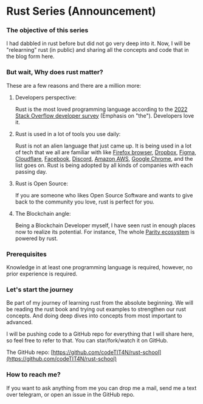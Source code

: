 # Rust Series (Announcement)

### The objective of this series

I had dabbled in rust before but did not go very deep into it. Now, I will be "relearning" rust (in public) and sharing all the concepts and code that in the blog form here.

### But wait, Why does rust matter?

These are a few reasons and there are a million more:

1. Developers perspective:
    
    Rust is the most loved programming language according to the [2022 Stack Overflow developer survey](https://survey.stackoverflow.co/2022/#technology-most-loved-dreaded-and-wanted) (Emphasis on "the"). Developers love it.
    
2. Rust is used in a lot of tools you use daily:
    
    Rust is not an alien language that just came up. It is being used in a lot of tech that we all are familiar with like [Firefox browser](https://wiki.mozilla.org/Oxidation), [Dropbox](https://www.wired.com/2016/03/epic-story-dropboxs-exodus-amazon-cloud-empire/), [Figma](https://www.figma.com/blog/rust-in-production-at-figma/), [Cloudflare](https://blog.cloudflare.com/tag/rust/), [Facebook](https://engineering.fb.com/2021/04/29/developer-tools/rust/), [Discord](https://discord.com/blog/why-discord-is-switching-from-go-to-rust), [Amazon AWS](https://aws.amazon.com/blogs/opensource/why-aws-loves-rust-and-how-wed-like-to-help/), [Google Chrome](https://www.youtube.com/watch?v=w-baalUhAxk), and the list goes on. Rust is being adopted by all kinds of companies with each passing day.
    
3. Rust is Open Source:
    
    If you are someone who likes Open Source Software and wants to give back to the community you love, rust is perfect for you.
    
4. The Blockchain angle:
    
    Being a Blockchain Developer myself, I have seen rust in enough places now to realize its potential. For instance, The whole [Parity ecosystem](https://github.com/paritytech) is powered by rust.
    

### Prerequisites

Knowledge in at least one programming language is required, however, no prior experience is required.

### Let's start the journey

Be part of my journey of learning rust from the absolute beginning. We will be reading the rust book and trying out examples to strengthen our rust concepts. And doing deep dives into concepts from most important to advanced.

I will be pushing code to a GitHub repo for everything that I will share here, so feel free to refer to that. You can star/fork/watch it on GitHub.

The GitHub repo: [https://github.com/codeTIT4N/rust-school](https://github.com/codeTIT4N/rust-school)

### How to reach me?

If you want to ask anything from me you can drop me a mail, send me a text over telegram, or open an issue in the GitHub repo.